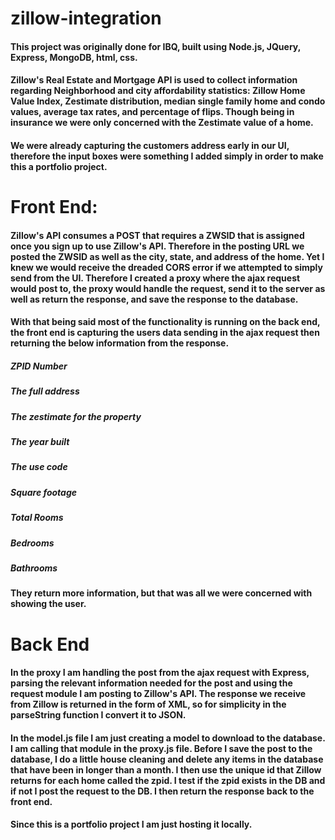 # zillow-integration

#### This project was originally done for IBQ, built using Node.js, JQuery, Express, MongoDB, html, css.

#### Zillow's Real Estate and Mortgage API is used to collect information regarding Neighborhood and city affordability statistics: Zillow Home Value Index, Zestimate distribution, median single family home and condo values, average tax rates, and percentage of flips. Though being in insurance we were only concerned with the Zestimate value of a home. 

#### We were already capturing the customers address early in our UI, therefore the input boxes were something I added simply in order to make this a portfolio project. 

# Front End: 

#### Zillow's API consumes a POST that requires a ZWSID that is assigned once you sign up to use Zillow's API. Therefore in the posting URL we posted the ZWSID as well as the city, state, and address of the home. Yet I knew we would receive the dreaded CORS error if we attempted to simply send from the UI. Therefore I created a proxy where the ajax request would post to, the proxy would handle the request, send it to the server as well as return the response, and save the response to the database. 

#### With that being said most of the functionality is running on the back end, the front end is capturing the users data sending in the ajax request then returning the below information from the response. 

##### ZPID Number
##### The full address
##### The zestimate for the property
##### The year built
##### The use code
##### Square footage
##### Total Rooms
##### Bedrooms
##### Bathrooms

#### They return more information, but that was all we were concerned with showing the user.

# Back End

#### In the proxy I am handling the post from the ajax request with Express, parsing the relevant information needed for the post and using the request module I am posting to Zillow's API. The response we receive from Zillow is returned in the form of XML, so for simplicity in the parseString function I convert it to JSON. 

#### In the model.js file I am just creating a model to download to the database. I am calling that module in the proxy.js file. Before I save the post to the database, I do a little house cleaning and delete any items in the database that have been in longer than a month. I then use the unique id that Zillow returns for each home called the zpid. I test if the zpid exists in the DB and if not I post the request to the DB. I then return the response back to the front end.

#### Since this is a portfolio project I am just hosting it locally. 






